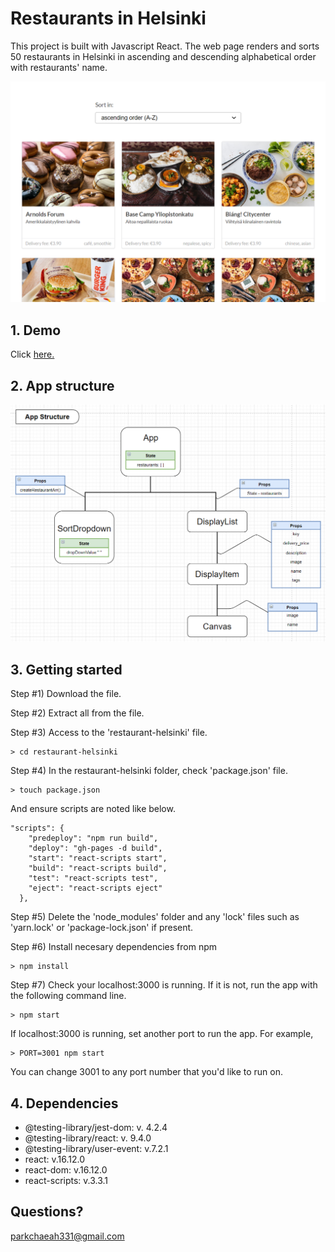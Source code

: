 # Restaurants in Helsinki

This project is built with Javascript React. The web page renders and sorts 50 restaurants in Helsinki in ascending and descending alphabetical order with restaurants' name.

![app example](./media/app-example.png)

## 1. Demo

Click [here.](https://chaeahpark.github.io/restaurant-helsinki/)

## 2. App structure

![app structure](./media/restaurant-structure.png)

## 3. Getting started

Step #1) Download the file.

Step #2) Extract all from the file.

Step #3) Access to the 'restaurant-helsinki' file.

```
> cd restaurant-helsinki
```

Step #4) In the restaurant-helsinki folder, check 'package.json' file.

```
> touch package.json
```

And ensure scripts are noted like below.

```
"scripts": {
    "predeploy": "npm run build",
    "deploy": "gh-pages -d build",
    "start": "react-scripts start",
    "build": "react-scripts build",
    "test": "react-scripts test",
    "eject": "react-scripts eject"
  },

```

Step #5) Delete the 'node_modules' folder and any 'lock' files such as 'yarn.lock' or 'package-lock.json' if present.

Step #6) Install necesary dependencies from npm

```
> npm install
```

Step #7) Check your localhost:3000 is running. If it is not, run the app with the following command line.

```
> npm start
```

If localhost:3000 is running, set another port to run the app. For example,

```
> PORT=3001 npm start
```

You can change 3001 to any port number that you'd like to run on.

## 4. Dependencies

- @testing-library/jest-dom: v. 4.2.4
- @testing-library/react: v. 9.4.0
- @testing-library/user-event: v.7.2.1
- react: v.16.12.0
- react-dom: v.16.12.0
- react-scripts: v.3.3.1

## Questions?

parkchaeah331@gmail.com
